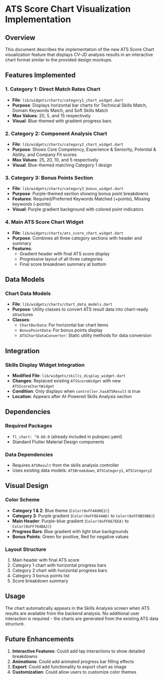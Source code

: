 # ATS Score Chart Visualization Implementation

## Overview
This document describes the implementation of the new ATS Score Chart visualization feature that displays CV-JD analysis results in an interactive chart format similar to the provided design mockups.

## Features Implemented

### 1. Category 1: Direct Match Rates Chart
- **File**: `lib/widgets/charts/category1_chart_widget.dart`
- **Purpose**: Displays horizontal bar charts for Technical Skills Match, Domain Keywords Match, and Soft Skills Match
- **Max Values**: 20, 5, and 15 respectively
- **Visual**: Blue-themed with gradient progress bars

### 2. Category 2: Component Analysis Chart  
- **File**: `lib/widgets/charts/category2_chart_widget.dart`
- **Purpose**: Shows Core Competency, Experience & Seniority, Potential & Ability, and Company Fit scores
- **Max Values**: 25, 20, 10, and 5 respectively
- **Visual**: Blue-themed matching Category 1 design

### 3. Category 3: Bonus Points Section
- **File**: `lib/widgets/charts/category3_bonus_widget.dart`
- **Purpose**: Purple-themed section showing bonus point breakdowns
- **Features**: Required/Preferred Keywords Matched (+points), Missing keywords (-points)
- **Visual**: Purple gradient background with colored point indicators

### 4. Main ATS Score Chart Widget
- **File**: `lib/widgets/charts/ats_score_chart_widget.dart`
- **Purpose**: Combines all three category sections with header and summary
- **Features**: 
  - Gradient header with final ATS score display
  - Progressive layout of all three categories
  - Final score breakdown summary at bottom

## Data Models

### Chart Data Models
- **File**: `lib/widgets/charts/chart_data_models.dart`
- **Purpose**: Utility classes to convert ATS result data into chart-ready structures
- **Classes**:
  - `ChartBarData`: For horizontal bar chart items
  - `BonusPointData`: For bonus points display
  - `ATSChartDataConverter`: Static utility methods for data conversion

## Integration

### Skills Display Widget Integration
- **Modified File**: `lib/widgets/skills_display_widget.dart`
- **Changes**: Replaced existing `ATSScoreWidget` with new `ATSScoreChartWidget`
- **Condition**: Only displays when `controller.hasATSResult` is true
- **Location**: Appears after AI-Powered Skills Analysis section

## Dependencies

### Required Packages
- `fl_chart: ^0.68.0` (already included in pubspec.yaml)
- Standard Flutter Material Design components

### Data Dependencies
- Requires `ATSResult` from the skills analysis controller
- Uses existing data models: `ATSBreakdown`, `ATSCategory1`, `ATSCategory2`

## Visual Design

### Color Scheme
- **Category 1 & 2**: Blue theme (`Color(0xFF4A90E2)`)
- **Category 3**: Purple gradient (`Color(0xFF8E44AD)` to `Color(0xFF9B59B6)`)
- **Main Header**: Purple-blue gradient (`Color(0xFF667EEA)` to `Color(0xFF764BA2)`)
- **Progress Bars**: Blue gradient with light blue backgrounds
- **Bonus Points**: Green for positive, Red for negative values

### Layout Structure
1. Main header with final ATS score
2. Category 1 chart with horizontal progress bars
3. Category 2 chart with horizontal progress bars  
4. Category 3 bonus points list
5. Score breakdown summary

## Usage

The chart automatically appears in the Skills Analysis screen when ATS results are available from the backend analysis. No additional user interaction is required - the charts are generated from the existing ATS data structure.

## Future Enhancements

1. **Interactive Features**: Could add tap interactions to show detailed breakdowns
2. **Animations**: Could add animated progress bar filling effects
3. **Export**: Could add functionality to export chart as image
4. **Customization**: Could allow users to customize color themes